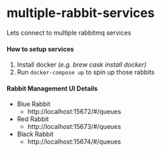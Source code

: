 # multiple-rabbit-services
Lets connect to multiple rabbitmq services

#### How to setup services
1. Install docker *(e.g. brew cask install docker)*
2. Run `docker-compose up` to spin up those rabbits

#### Rabbit Management UI Details
- Blue Rabbit
  - http://localhost:15672/#/queues
- Red Rabbit
  - http://localhost:15673/#/queues
- Black Rabbit
  - http://localhost:15674/#/queues
